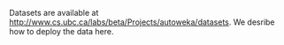 Datasets are available at http://www.cs.ubc.ca/labs/beta/Projects/autoweka/datasets. We desribe how to deploy the data here.
 
